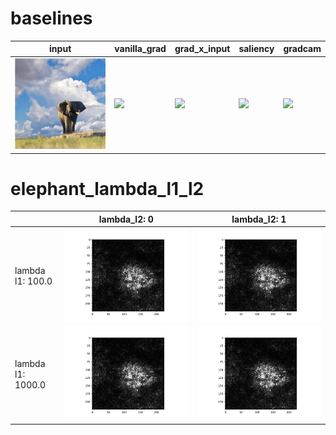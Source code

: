 # baselines
|              input              |                 vanilla_grad                 |                 grad_x_input                 |                 saliency                 |                 gradcam                 |
|---------------------------------|----------------------------------------------|----------------------------------------------|------------------------------------------|-----------------------------------------|
|![](images/elephant/elephant.png)|![](images/elephant/elephant_vanilla_grad.png)|![](images/elephant/elephant_grad_x_input.png)|![](images/elephant/elephant_saliency.png)|![](images/elephant/elephant_gradcam.png)|

# elephant_lambda_l1_l2
|                 |             lambda_l2: 0              |             lambda_l2: 1              |
|-----------------|---------------------------------------|---------------------------------------|
|lambda l1: 100.0 |![](images/elephant/lambda_l1_l2_0.png)|![](images/elephant/lambda_l1_l2_1.png)|
|lambda l1: 1000.0|![](images/elephant/lambda_l1_l2_2.png)|![](images/elephant/lambda_l1_l2_3.png)|

